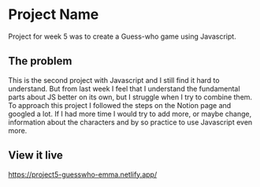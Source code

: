 # Project Name

Project for week 5 was to create a Guess-who game using Javascript. 

## The problem
This is the second project with Javascript and I still find it hard to understand. But from last week I feel that I understand the fundamental parts about JS better on its own, but I struggle when I try to combine them. To approach this project I followed the steps on the Notion page and googled a lot. If I had more time I would try to add more, or maybe change, information about the characters and by so practice to use Javascript even more. 

## View it live
https://project5-guesswho-emma.netlify.app/

